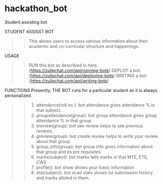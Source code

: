 # hackathon_bot
Student assisting bot

STUDENT ASSISST BOT
>> This allows users to access various information about their academic and co-curricular structure and happenings.

USAGE
>> RUN this bot as described in here.(https://zulipchat.com/api/running-bots)
>> DEPLOY a bot: (https://zulipchat.com/api/deploying-bots)
>> WRITING a bot: (https://zulipchat.com/api/writing-bots)

FUNCTIONS
Presently, THE BOT runs for a particular student as it is always personalized.
>> 1. attendance(roll no.): bot attendance <ENROLLMENT NO>
	gives attendance % in that subject.
>> 2. groupattendance(group): bot group attendance<group name>
	gives group attendance % in that group.
>> 3. sreview(group): bot see review <group name>
	helps to see previous reviews.
>> 4. greview(group): bot create review <group name> <review>
	helps to write your review about that group.
>> 5. group_info(group): bot group info <group name>
	gives information about that group and its pre requisites.
>> 6. marks(subject): bot marks <subject>
	tells marks in that MTE, ETE, CWS
>> 7. profile(): bot show <profile> 
	shows your basic information
>> 8. stat(subject): bot acad stats <subject name>
	shows tut submission history and marks alloted in them.
